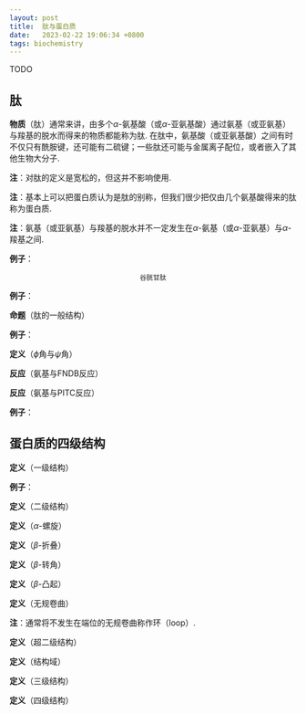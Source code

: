 ```yaml
---
layout: post
title:  肽与蛋白质
date:   2023-02-22 19:06:34 +0800
tags: biochemistry
---
```


TODO

## 肽

**物质**（肽）通常来讲，由多个$\alpha$-氨基酸（或$\alpha$-亚氨基酸）通过氨基（或亚氨基）与羧基的脱水而得来的物质都能称为肽. 在肽中，氨基酸（或亚氨基酸）之间有时不仅只有酰胺键，还可能有二硫键；一些肽还可能与金属离子配位，或者嵌入了其他生物大分子.

**注**：对肽的定义是宽松的，但这并不影响使用.

**注**：基本上可以把蛋白质认为是肽的别称，但我们很少把仅由几个氨基酸得来的肽称为蛋白质.

**注**：氨基（或亚氨基）与羧基的脱水并不一定发生在$\alpha$-氨基（或$\alpha$-亚氨基）与$\alpha$-羧基之间.

**例子**：

<center><small>谷胱甘肽</small></center>

**例子**：



**命题**（肽的一般结构）

**例子**：

**定义**（$\phi$角与$\psi$角）

**反应**（氨基与FNDB反应）

**反应**（氨基与PITC反应）

**例子**：

## 蛋白质的四级结构

**定义**（一级结构）

**例子**：

**定义**（二级结构）

**定义**（$\alpha$-螺旋）

**定义**（$\beta$-折叠）

**定义**（$\beta$-转角）

**定义**（$\beta$-凸起）

**定义**（无规卷曲）

**注**：通常将不发生在端位的无规卷曲称作环（loop）.

**定义**（超二级结构）

**定义**（结构域）

**定义**（三级结构）

**定义**（四级结构）